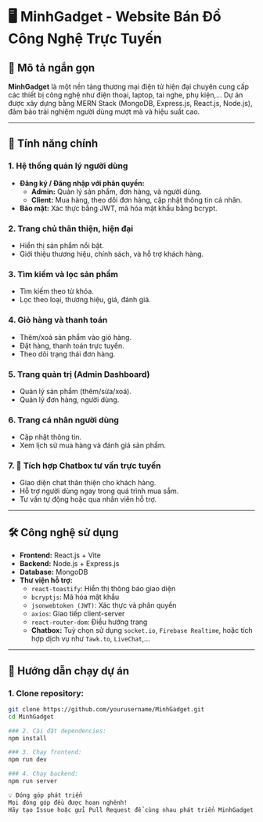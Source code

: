 # 🖥️ MinhGadget - Website Bán Đồ Công Nghệ Trực Tuyến

## 🌟 Mô tả ngắn gọn  
**MinhGadget** là một nền tảng thương mại điện tử hiện đại chuyên cung cấp các thiết bị công nghệ như điện thoại, laptop, tai nghe, phụ kiện,... Dự án được xây dựng bằng MERN Stack (MongoDB, Express.js, React.js, Node.js), đảm bảo trải nghiệm người dùng mượt mà và hiệu suất cao.

---

## 🔑 Tính năng chính  

### 1. Hệ thống quản lý người dùng  
- **Đăng ký / Đăng nhập với phân quyền:**  
  - **Admin:** Quản lý sản phẩm, đơn hàng, và người dùng.  
  - **Client:** Mua hàng, theo dõi đơn hàng, cập nhật thông tin cá nhân.  
- **Bảo mật:** Xác thực bằng JWT, mã hóa mật khẩu bằng bcrypt.

### 2. Trang chủ thân thiện, hiện đại  
- Hiển thị sản phẩm nổi bật.  
- Giới thiệu thương hiệu, chính sách, và hỗ trợ khách hàng.  

### 3. Tìm kiếm và lọc sản phẩm  
- Tìm kiếm theo từ khóa.  
- Lọc theo loại, thương hiệu, giá, đánh giá.  

### 4. Giỏ hàng và thanh toán  
- Thêm/xoá sản phẩm vào giỏ hàng.  
- Đặt hàng, thanh toán trực tuyến.  
- Theo dõi trạng thái đơn hàng.  

### 5. Trang quản trị (Admin Dashboard)  
- Quản lý sản phẩm (thêm/sửa/xoá).  
- Quản lý đơn hàng, người dùng.  

### 6. Trang cá nhân người dùng  
- Cập nhật thông tin.  
- Xem lịch sử mua hàng và đánh giá sản phẩm.

### 7. 💬 Tích hợp Chatbox tư vấn trực tuyến  
- Giao diện chat thân thiện cho khách hàng.  
- Hỗ trợ người dùng ngay trong quá trình mua sắm.  
- Tư vấn tự động hoặc qua nhân viên hỗ trợ.  

---

## 🛠 Công nghệ sử dụng

- **Frontend:** React.js + Vite  
- **Backend:** Node.js + Express.js  
- **Database:** MongoDB  
- **Thư viện hỗ trợ:**  
  - `react-toastify`: Hiển thị thông báo giao diện  
  - `bcryptjs`: Mã hóa mật khẩu  
  - `jsonwebtoken (JWT)`: Xác thực và phân quyền  
  - `axios`: Giao tiếp client-server  
  - `react-router-dom`: Điều hướng trang  
  - **Chatbox:** Tuỳ chọn sử dụng `socket.io`, `Firebase Realtime`, hoặc tích hợp dịch vụ như `Tawk.to`, `LiveChat`,...

---

## 🚀 Hướng dẫn chạy dự án

### 1. Clone repository:
```bash
git clone https://github.com/yourusername/MinhGadget.git
cd MinhGadget

### 2. Cài đặt dependencies:
npm install

### 3. Chạy frontend:
npm run dev

### 4. Chạy backend:
npm run server

💡 Đóng góp phát triển
Mọi đóng góp đều được hoan nghênh!
Hãy tạo Issue hoặc gửi Pull Request để cùng nhau phát triển MinhGadget trở thành nền tảng thương mại điện tử hàng đầu cho dân yêu công nghệ!